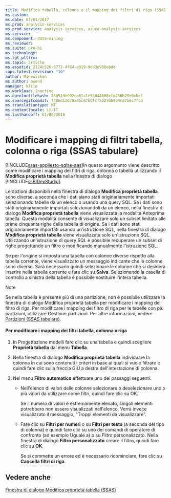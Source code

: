 ```yaml
---
title: Modifica tabella, colonna o il mapping dei filtri di riga (SSAS tabulare) | Documenti Microsoft
ms.custom: 
ms.date: 03/01/2017
ms.prod: analysis-services
ms.prod_service: analysis-services, azure-analysis-services
ms.service: 
ms.component: data-mining
ms.reviewer: 
ms.suite: pro-bi
ms.technology: 
ms.tgt_pltfrm: 
ms.topic: article
ms.assetid: 2124c526-5772-4f84-a019-9dd3e906e8dd
caps.latest.revision: "10"
author: Minewiskan
ms.author: owend
manager: kfile
ms.workload: Inactive
ms.openlocfilehash: 269513e992ce81a1e93044808cfd438b28e0cbef
ms.sourcegitcommit: f486d12078a45c87b0fcf52270b904ca7b0c7fc8
ms.translationtype: MT
ms.contentlocale: it-IT
ms.lasthandoff: 01/08/2018
---
```

# <a name="change-table-column-or-row-filter-mappings-ssas-tabular"></a>Modificare i mapping di filtri tabella, colonna o riga (SSAS tabulare)
[!INCLUDE[ssas-appliesto-sqlas-aas](../../includes/ssas-appliesto-sqlas-aas.md)]In questo argomento viene descritto come modificare i mapping dei filtri di riga, colonna o tabella utilizzando il **Modifica proprietà tabella** nella finestra di dialogo [!INCLUDE[ssBIDevStudio](../../includes/ssbidevstudio-md.md)].  
  
 Le opzioni disponibili nella finestra di dialogo **Modifica proprietà tabella** sono diverse, a seconda che i dati siano stati originariamente importati selezionando tabelle da un elenco o usando una query SQL. Se i dati sono stati originariamente importati selezionandoli da un elenco, nella finestra di dialogo **Modifica proprietà tabella** viene visualizzata la modalità Anteprima tabella. Questa modalità consente di visualizzare solo un subset limitato alle prime cinquanta righe della tabella di origine. Se i dati sono stati originariamente importati usando un'istruzione SQL, nella finestra di dialogo **Modifica proprietà tabella** viene visualizzata solo un'istruzione SQL. Utilizzando un'istruzione di query SQL è possibile recuperare un subset di righe progettando un filtro o modificando manualmente l'istruzione SQL.  
  
 Se per l'origine si imposta una tabella con colonne diverse rispetto alla tabella corrente, viene visualizzato un messaggio indicante che le colonne sono diverse. Sarà necessario quindi selezionare le colonne che si desidera inserire nella tabella corrente e fare clic su **Salva**. Selezionando la casella di controllo a sinistra della tabella è possibile sostituire l'intera tabella.  
  
> [!NOTE]  
>  Se nella tabella è presente più di una partizione, non è possibile utilizzare la finestra di dialogo Modifica proprietà tabella per modificare i mapping del filtro di riga. Per modificare i mapping del filtro di riga per le tabelle con più partizioni, utilizzare Gestione partizioni. Per altre informazioni, vedere [Partizioni &#40;SSAS tabulare&#41;](../../analysis-services/tabular-models/partitions-ssas-tabular.md).  
  
#### <a name="to-change-table-column-or-row-filter-mappings"></a>Per modificare i mapping dei filtri tabella, colonna o riga  
  
1.  In Progettazione modelli fare clic su una tabella e quindi scegliere **Proprietà tabella** dal menu **Tabella**.  
  
2.  Nella finestra di dialogo **Modifica proprietà tabella** individuare la colonna in cui sono contenuti i criteri in base ai quali si vuole filtrare e quindi fare clic sulla freccia GIÙ a destra dell'intestazione di colonna.  
  
3.  Nel menu **Filtro automatico** effettuare uno dei passaggi seguenti:  
  
    -   Nell'elenco di valori delle colonne selezionare o deselezionare uno o più valori da utilizzare come filtri, quindi fare clic su OK.  
  
         Se il numero di valori è estremamente elevato, singoli elementi potrebbero non essere visualizzati nell'elenco. Verrà invece visualizzato il messaggio, "Troppi elementi da visualizzare".  
  
    -   Fare clic su **Filtri per numeri** o su **Filtri per testo** (a seconda del tipo di colonna) e quindi fare clic su uno dei comandi di operatore di confronto (ad esempio Uguale a) o su Filtro personalizzato. Nella finestra di dialogo **Filtro personalizzato** creare il filtro, quindi fare clic su **OK**.  
  
         Se si commette un errore ed è necessario ricominciare, fare clic su **Cancella filtri di riga**.  
  
## <a name="see-also"></a>Vedere anche  
 [Finestra di dialogo Modifica proprietà tabella &#40;SSAS&#41;](http://msdn.microsoft.com/library/8d913e83-7246-44cc-8fc7-31729023c0d8)  
  
  
